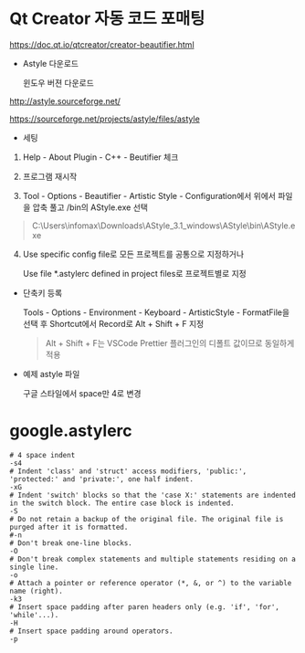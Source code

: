 # Qt Creator 자동 코드 포매팅

https://doc.qt.io/qtcreator/creator-beautifier.html

- Astyle 다운로드

  윈도우 버젼 다운로드
  
http://astyle.sourceforge.net/

https://sourceforge.net/projects/astyle/files/astyle

- 세팅

1. Help - About Plugin - C++ - Beutifier 체크

2. 프로그램 재시작

3. Tool - Options - Beautifier - Artistic Style - Configuration에서 위에서 파일을 압축 풀고 /bin의 AStyle.exe 선택

> C:\Users\infomax\Downloads\AStyle_3.1_windows\AStyle\bin\AStyle.exe

4. Use specific config file로 모든 프로젝트를 공통으로 지정하거나 

   Use file \*.astylerc defined in project files로 프로젝트별로 지정

- 단축키 등록

  Tools - Options - Environment - Keyboard - ArtisticStyle - FormatFile을 선택 후 Shortcut에서 Record로 Alt + Shift + F 지정
  
  > Alt + Shift + F는 VSCode Prettier 플러그인의 디폴트 값이므로 동일하게 적용

- 예제 astyle 파일

  구글 스타일에서 space만 4로 변경
  
# google.astylerc
```
# 4 space indent
-s4
# Indent 'class' and 'struct' access modifiers, 'public:', 'protected:' and 'private:', one half indent.
-xG
# Indent 'switch' blocks so that the 'case X:' statements are indented in the switch block. The entire case block is indented.
-S
# Do not retain a backup of the original file. The original file is purged after it is formatted.
#-n
# Don't break one-line blocks.
-O
# Don't break complex statements and multiple statements residing on a single line.
-o
# Attach a pointer or reference operator (*, &, or ^) to the variable name (right).
-k3
# Insert space padding after paren headers only (e.g. 'if', 'for', 'while'...).
-H
# Insert space padding around operators.
-p
```
